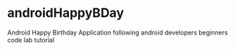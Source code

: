 # androidHappyBDay
Android Happy Birthday Application following android developers beginners code lab tutorial 
